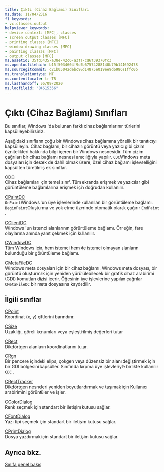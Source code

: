 ```yaml
---
title: Çıktı (Cihaz Bağlamı) Sınıfları
ms.date: 11/04/2016
f1_keywords:
- vc.classes.output
helpviewer_keywords:
- device contexts [MFC], classes
- screen output classes [MFC]
- printing classes [MFC]
- window drawing classes [MFC]
- painting classes [MFC]
- output classes [MFC]
ms.assetid: 35fd6435-a38e-42c6-a3fa-cd6f39370fc3
ms.openlocfilehash: b15f5034604f9d6b67574288140b79b144692478
ms.sourcegitcommit: c21b05042debc97d14875e019ee9d698691ffc0b
ms.translationtype: MT
ms.contentlocale: tr-TR
ms.lasthandoff: 06/09/2020
ms.locfileid: "84615356"
---
```

# <a name="output-device-context-classes"></a>Çıktı (Cihaz Bağlamı) Sınıfları

Bu sınıflar, Windows 'da bulunan farklı cihaz bağlamlarının türlerini kapsülleyebilirsiniz.

Aşağıdaki sınıfların çoğu bir Windows cihaz bağlamına yönelik bir tanıtıcıyı kapsülleyin. Cihaz bağlamı, bir cihazın görüntü veya yazıcı gibi çizim öznitelikleri hakkında bilgi içeren bir Windows nesnesidir. Tüm çizim çağrıları bir cihaz bağlamı nesnesi aracılığıyla yapılır. `CDC`Windows meta dosyaları için destek de dahil olmak üzere, özel cihaz bağlamı işlevselliğini kapsülten türetilmiş ek sınıflar.

[CDC](reference/cdc-class.md)<br/>
Cihaz bağlamları için temel sınıf. Tüm ekranda erişmek ve yazıcılar gibi görüntüleme bağlamlarına erişmek için doğrudan kullanılır.

[CPaintDC](reference/cpaintdc-class.md)<br/>
`OnPaint`Windows 'un üye işlevlerinde kullanılan bir görüntüleme bağlamı. `BeginPaint`Oluşturma ve yok etme üzerinde otomatik olarak çağırır `EndPaint` .

[CClientDC](reference/cclientdc-class.md)<br/>
Windows 'un istemci alanlarının görüntüleme bağlamı. Örneğin, fare olaylarına anında yanıt çekmek için kullanılır.

[CWindowDC](reference/cwindowdc-class.md)<br/>
Tüm Windows için, hem istemci hem de istemci olmayan alanların bulunduğu bir görüntüleme bağlamı.

[CMetaFileDC](reference/cmetafiledc-class.md)<br/>
Windows meta dosyaları için bir cihaz bağlamı. Windows meta dosyası, bir görüntü oluşturmak için yeniden yürütülebilecek bir grafik cihaz arabirimi (GDI) komutları dizisi içerir. Öğesinin üye işlevlerine yapılan çağrılar `CMetaFileDC` bir meta dosyasına kaydedilir.

## <a name="related-classes"></a>İlgili sınıflar

[CPoint](../atl-mfc-shared/reference/cpoint-class.md)<br/>
Koordinat (x, y) çiftlerini barındırır.

[CSize](../atl-mfc-shared/reference/csize-class.md)<br/>
Uzaklığı, göreli konumları veya eşleştirilmiş değerleri tutar.

[CRect](../atl-mfc-shared/reference/crect-class.md)<br/>
Dikdörtgen alanların koordinatlarını tutar.

[CRgn](reference/crgn-class.md)<br/>
Bir pencere içindeki elips, çokgen veya düzensiz bir alanı değiştirmek için bir GDI bölgesini kapsüller. Sınıfında kırpma üye işlevleriyle birlikte kullanılır `CDC` .

[CRectTracker](reference/crecttracker-class.md)<br/>
Dikdörtgen nesneleri yeniden boyutlandırmak ve taşımak için Kullanıcı arabirimini görüntüler ve işler.

[CColorDialog](reference/ccolordialog-class.md)<br/>
Renk seçmek için standart bir iletişim kutusu sağlar.

[CFontDialog](reference/cfontdialog-class.md)<br/>
Yazı tipi seçmek için standart bir iletişim kutusu sağlar.

[CPrintDialog](reference/cprintdialog-class.md)<br/>
Dosya yazdırmak için standart bir iletişim kutusu sağlar.

## <a name="see-also"></a>Ayrıca bkz.

[Sınıfa genel bakış](class-library-overview.md)
